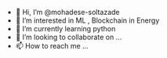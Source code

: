 - 👋 Hi, I’m @mohadese-soltazade
- 👀 I’m interested in ML , Blockchain in Energy
- 🌱 I’m currently learning python
- 💞️ I’m looking to collaborate on ...
- 📫 How to reach me ...

<!---
mohadese-soltazade/mohadese-soltazade is a ✨ special ✨ repository because its `README.md` (this file) appears on your GitHub profile.
You can click the Preview link to take a look at your changes.
--->
